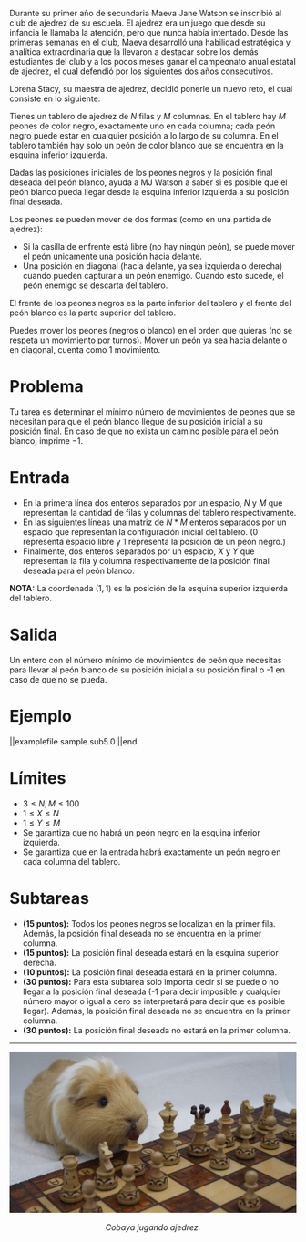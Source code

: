 Durante su primer año de secundaria Maeva Jane Watson se inscribió al club de ajedrez de su escuela. El ajedrez era un juego que desde su infancia le llamaba la atención, pero que nunca había intentado. Desde las primeras semanas en el club, Maeva desarrolló una habilidad estratégica y analítica extraordinaria que la llevaron a destacar sobre los demás estudiantes del club y a los pocos meses ganar el campeonato anual estatal de ajedrez, el cual defendió por los siguientes dos años consecutivos.

Lorena Stacy, su maestra de ajedrez, decidió ponerle un nuevo reto, el cual consiste en lo siguiente:

Tienes un tablero de ajedrez de $N$ filas y $M$ columnas. En el tablero hay $M$ peones de color negro, exactamente uno en cada columna; cada peón negro puede estar en cualquier posición a lo largo de su columna. En el tablero también hay solo un peón de color blanco que se encuentra en la esquina inferior izquierda.

Dadas las posiciones iniciales de los peones negros y la posición final deseada del peón blanco, ayuda a MJ Watson a saber si es posible que el peón blanco pueda llegar desde la esquina inferior izquierda a su posición final deseada.

Los peones se pueden mover de dos formas (como en una partida de ajedrez):

- Si la casilla de enfrente está libre (no hay ningún peón), se puede mover el peón únicamente una posición hacia delante.
- Una posición en diagonal (hacia delante, ya sea izquierda o derecha) cuando pueden capturar a un peón enemigo. Cuando esto sucede, el peón enemigo se descarta del tablero.

El frente de los peones negros es la parte inferior del tablero y el frente del peón blanco es la parte superior del tablero.

Puedes mover los peones (negros o blanco) en el orden que quieras (no se respeta un movimiento por turnos). Mover un peón ya sea hacia delante o en diagonal, cuenta como 1 movimiento.

# Problema

Tu tarea es determinar el mínimo número de movimientos de peones que se necesitan para que el peón blanco llegue de su posición inicial a su posición final. En caso de que no exista un camino posible para el peón blanco, imprime $-1$.

# Entrada

- En la primera línea dos enteros separados por un espacio, $N$ y $M$ que representan la cantidad de filas y columnas del tablero respectivamente.
- En las siguientes líneas una matriz de $N*M$ enteros separados por un espacio que representan la configuración inicial del tablero. ($0$ representa espacio libre y $1$ representa la posición de un peón negro.)
- Finalmente, dos enteros separados por un espacio, $X$ y $Y$ que representan la fila y columna respectivamente de la posición final deseada para el peón blanco.

**NOTA:** La coordenada $(1,1)$ es la posición de la esquina superior izquierda del tablero.

# Salida

Un entero con el número mínimo de movimientos de peón que necesitas para llevar al peón blanco de su posición inicial a su posición final o -1 en caso de que no se pueda.

# Ejemplo

||examplefile
sample.sub5.0
||end

# Límites

- $3 \leq N, M \leq 100$
- $1 \leq X \leq N$
- $1 \leq Y \leq M$
- Se garantiza que no habrá un peón negro en la esquina inferior izquierda.
- Se garantiza que en la entrada habrá exactamente un peón negro en cada columna del tablero.

# Subtareas

- **(15 puntos):** Todos los peones negros se localizan en la primer fila. Además, la posición final deseada no se encuentra en la primer columna.
- **(15 puntos):** La posición final deseada estará en la esquina superior derecha.
- **(10 puntos):** La posición final deseada estará en la primer columna.
- **(30 puntos):** Para esta subtarea solo importa decir si se puede o no llegar a la posición final deseada (-1 para decir imposible y cualquier número mayor o igual a cero se interpretará para decir que es posible llegar). Además, la posición final deseada no se encuentra en la primer columna.
- **(30 puntos):** La posición final deseada no estará en la primer columna.

---

![](peones.jpeg)

<figcaption align = "center"><i>Cobaya jugando ajedrez.</i></figcaption>
